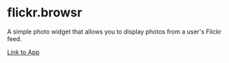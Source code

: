 # flickr.browsr

A simple photo widget that allows you to display photos from a user's Flickr feed.

[Link to App](https://ancient-coast-53530.herokuapp.com/?user=flickr)
